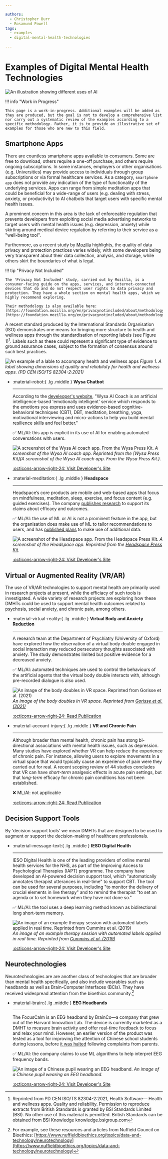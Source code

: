 ```yaml
---

authors:
  - Christopher Burr
  - Rosamund Powell
tags:
  - examples
  - digital-mental-health-technologies
 
---
```


# Examples of Digital Mental Health Technologies

![An illustration showing different uses of AI](https://raw.githubusercontent.com/alan-turing-institute/trustworthy-assurance/main/docs/assets/images/artificial-intelligence.png)

!!! info "Work in Progress"

    This page is a work-in-progress. Additional examples will be added as they are produced, but the goal is not to develop a comprehensive list nor carry out a systematic review of the examples according to a specific methodology. Rather, it is to provide an illustrative set of examples for those who are new to this field.
    
## Smartphone Apps

There are countless smartphone apps available to consumers. Some are free to download, others require a one-off purchase, and others require ongoing subscriptions. In some instances, employers or other organisations (e.g. Universities) may provide access to individuals through group subscriptions or via formal healthcare services. As a category, `smartphone app` does not provide any indication of the type of functionality of the underlying services. Apps can range from simple meditation apps that could be beneficial for a wide-range of users (e.g. dealing with stress, anxiety, or productivity) to AI chatbots that target users with specific mental health issues. 

A prominent concern in this area is the lack of enforceable regulation that prevents developers from exploiting social media advertising networks to target users with mental health issues (e.g. depression, anxiety) while skirting around medical device regulation by referring to their service as a "well-being tool".

Furthermore, as a recent study by [Mozilla](https://foundation.mozilla.org/en/privacynotincluded/) highlights, the quality of data privacy and protection practices varies widely, with some developers being very transparent about their data collection, analysis, and storage, while others skirt the boundaries of what is legal.

!!! tip "Privacy Not Included"

    The 'Privacy Not Included' study, carried out by Mozilla, is a consumer-facing guide on the apps, services, and internet-connected devices that do and do not respect user rights to data privacy and protection. They have a whole section on mental health apps, which we highly recommend exploring. 
    
    Their methodology is also available here: [https://foundation.mozilla.org/en/privacynotincluded/about/methodology/](https://foundation.mozilla.org/en/privacynotincluded/about/methodology/)

A recent standard produced by the International Standards Organisation (ISO) demonstrates one means for bringing more structure to health and wellness apps through the standardisation of reporting labels (see Figure 1)[^iso]. Labels such as these could represent a significant type of evidence to ground assurance cases, subject to the formation of consensus around such best practices.

[^iso]: Reprinted from PD CEN ISO/TS 82304-2:2021, Health Software— Health and wellness apps. Quality and reliability. Permission to reproduce extracts from British Standards is granted by BSI Standards Limited (BSI). No other use of this material is permitted.  British Standards can be obtained from BSI Knowledge knowledge.bsigroup.com

![An example of a lable to accompany health and wellness apps](https://raw.githubusercontent.com/alan-turing-institute/trustworthy-assurance/main/docs/assets/images/applabel.png)
*Figure 1. A label showing dimensions of quality and reliabiluty for health and wellness apps. (PD CEN ISO/TS 82304-2:2021)*

<div class="grid cards" markdown>

-   :material-robot:{ .lg .middle } __Wysa Chatbot__

    ---

    According to the [develeoper's website](https://www.wysa.io/faq[), "Wysa AI Coach is an artificial intelligence-based 'emotionally intelligent' service which responds to the emotions you express and uses evidence-based cognitive-behavioral techniques (CBT), DBT, meditation, breathing, yoga, motivational interviewing and micro-actions to help you build mental resilience skills and feel better."

    ✅ ML/AI: this app is explicit in its use of AI for enabling automated conversations with users.

    ![A screenshot of the Wysa AI coach app. From the Wysa Press Kit.](https://raw.githubusercontent.com/alan-turing-institute/trustworthy-assurance/main/docs/assets/images/wysa.jpg)
    *A screenshot of the Wysa AI coach app. Reprinted from the [Wysa Press Kit](A screenshot of the Wysa AI coach app. From the Wysa Press Kit.).*
    
    [:octicons-arrow-right-24: Visit Developer's Site](https://www.wysa.io)

-   :material-meditation:{ .lg .middle } __Headspace__

    ---

    Headspace’s core products are mobile and web-based apps that focus on mindfulness, meditation, sleep, exercise, and focus content (e.g. guided exercises). The company [publishes research](https://www.headspace.com/science) to support its claims about efficacy and outcomes.

    ✅ ML/AI: the use of ML or AI is not a prominent feature in the app, but the organisation does make use of ML to tailor recommendations to users, and has [published plans](https://headspace.medium.com/infrastructure-design-for-real-time-machine-learning-inference-e140793d6741) to make use of additional data.

    ![A screenshot of the Headspace app. From the Headspace Press Kit.](https://raw.githubusercontent.com/alan-turing-institute/trustworthy-assurance/main/docs/assets/images/headspace.jpg)
    *A screenshot of the Headspace app. Reprinted from the [Headspace Press Kit](https://www.headspace.com/press-and-media).*
    
    [:octicons-arrow-right-24: Visit Developer's Site](https://www.headspace.com)
    
</div> 


## Virtual or Augmented Reality (VR/AR)

The use of VR/AR technologies to support mental health are primarily used in research projects at present, while the efficiacy of such tools is investigated. A wide variety of research projects are exploring how these DMHTs could be used to support mental health outcomes related to psychosis, social anxiety, and chronic pain, among others.

<div class="grid cards" markdown>

-   :material-virtual-reality:{ .lg .middle } __Virtual Body and Anxiety Reduction__

    ---

    A research team at the Department of Psychiatry (University of Oxford) have explored how the observation of a virtual body double engaged in social interaction may reduced persecutory thoughts associated with anxiety. The study demonstrates limited but positive evidence for a decreased anxiety.

    ✅ ML/AI: automated techniques are used to control the behaviours of the artificial agents that the virtual body double interacts with, although pre-recorded dialogue is also used.

    ![An image of the body doubles in VR space. Reprinted from Gorisse et al. (2021)](https://raw.githubusercontent.com/alan-turing-institute/trustworthy-assurance/main/docs/assets/images/vr-freeman.jpg)
    *An image of the body doubles in VR space. Reprinted from [Gorisse et al. (2021)](https://www.nature.com/articles/s41598-021-03373-x)* 

    [:octicons-arrow-right-24: Read Publication](https://www.nature.com/articles/s41598-021-03373-x)

-   :material-account-injury:{ .lg .middle } __VR and Chronic Pain__

    ---

    Although broader than mental health, chronic pain has stong bi-directional associations with mental health issues, such as depression. Many studies have explored whether VR can help reduce the experience of chronic pain. For instance, allowing users to explore movements in a virtual space that would typically cause an experience of pain were they carried out for real. A recent scoping review of 44 studies concludes that VR can have *short-term* analgesic effects in acute pain settings, but that *long-term* efficacy for chronic pain conditions has not been established. 
    
    ❌ ML/AI: not applicable

    [:octicons-arrow-right-24: Read Publication](https://academic.oup.com/painmedicine/article-abstract/23/1/105/6321464?login=false)
    
</div> 

## Decision Support Tools

By 'decision support tools' we mean DMHTs that are designed to be used to augment or support the decision-making of healthcare professionals.

<div class="grid cards" markdown>

-   :material-message-text:{ .lg .middle } __IESO Digital Health__

    ---

    IESO Digital Health is one of the leading providers of online mental health services for the NHS, as part of the Improving Access to Psychological Therapies (IAPT) programme. The company have developed an AI-powered decision support tool, which "automatically annotates therapist utterances in real-time" to support CBT. The tool can be used for several purposes, including "to monitor the delivery of crucial elements in live therapy" and to remind the therapist "to set an agenda or to set homework when they have not done so."

    ✅ ML/AI: the tool uses a deep learning method known as bidirectional long short-term memory.

    ![An image of an example therapy session with automated labels applied in real time. Reprinted from Cummins et al. (2019)](https://raw.githubusercontent.com/alan-turing-institute/trustworthy-assurance/main/docs/assets/images/ieso.png)
    *An image of an example therapy session with automated labels applied in real time. Reprinted from [Cummins et al. (2019)](https://doi.org/10.1145/3308558.3314128)*

    [:octicons-arrow-right-24: Visit Developer's Site](https://www.iesohealth.com/)
    
</div> 

## Neurotechnologies

Neurotechnologies are are another class of technologies that are broader than mental health specifically, and also include wearables such as headbands as well as  Brain-Computer Interfaces (BCIs). They have received widespread attention from the bioethics community.[^nuffield]

[^nuffield]: For example, see these resources and articles from Nuffield Council on Bioethics: [https://www.nuffieldbioethics.org/topics/data-and-technology/neurotechnology](https://www.nuffieldbioethics.org/topics/data-and-technology/neurotechnology)

<div class="grid cards" markdown>

-   :material-brain:{ .lg .middle } __EEG Headbands__

    ---

    The FocusCalm is an EEG headband by BrainCo—a company that grew out of the Harvard Innovation Lab. The device is currently marketed as a DMHT to measure brain activity and offer real-time feedback to focus and relax your mind. However, an earlier version of the product was tested as a tool for improving the attention of Chinese school students during lessons, before [it was halted](https://www.theguardian.com/world/2019/nov/01/chinese-primary-school-halts-trial-of-device-that-monitors-pupils-brainwaves) following complaints from parents.

    ✅ ML/AI: the company claims to use ML algorithms to help interpret EEG frequency bands.

    ![An image of a Chinese pupil wearing an EEG headband.](https://raw.githubusercontent.com/alan-turing-institute/trustworthy-assurance/main/docs/assets/images/eeg.png)
    *An image of a Chinese pupil wearing an EEG headband.*

    [:octicons-arrow-right-24: Visit Developer's Site](https://focuscalm.com/)
    
</div> 
